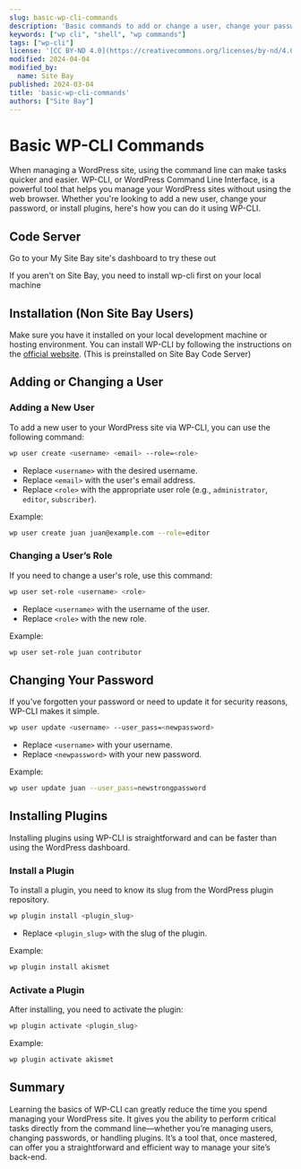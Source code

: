 ```yaml
---
slug: basic-wp-cli-commands
description: 'Basic commands to add or change a user, change your password, and install plugins'
keywords: ["wp cli", "shell", "wp commands"]
tags: ["wp-cli"]
license: '[CC BY-ND 4.0](https://creativecommons.org/licenses/by-nd/4.0)'
modified: 2024-04-04
modified_by:
  name: Site Bay
published: 2024-03-04
title: 'basic-wp-cli-commands'
authors: ["Site Bay"]
---
```

# Basic WP-CLI Commands

When managing a WordPress site, using the command line can make tasks quicker and easier. WP-CLI, or WordPress Command Line Interface, is a powerful tool that helps you manage your WordPress sites without using the web browser. Whether you're looking to add a new user, change your password, or install plugins, here's how you can do it using WP-CLI.

## Code Server
Go to your My Site Bay site's dashboard to try these out

If you aren't on Site Bay, you need to install wp-cli first on your local machine
## Installation (Non Site Bay Users)
Make sure you have it installed on your local development machine or hosting environment. You can install WP-CLI by following the instructions on the [official website](https://wp-cli.org/).
(This is preinstalled on Site Bay Code Server)

## Adding or Changing a User

### Adding a New User

To add a new user to your WordPress site via WP-CLI, you can use the following command:

```bash
wp user create <username> <email> --role=<role>
```

- Replace `<username>` with the desired username.
- Replace `<email>` with the user's email address.
- Replace `<role>` with the appropriate user role (e.g., `administrator`, `editor`, `subscriber`).

Example:

```bash
wp user create juan juan@example.com --role=editor
```

### Changing a User’s Role

If you need to change a user's role, use this command:

```bash
wp user set-role <username> <role>
```

- Replace `<username>` with the username of the user.
- Replace `<role>` with the new role.

Example:

```bash
wp user set-role juan contributor
```

## Changing Your Password

If you've forgotten your password or need to update it for security reasons, WP-CLI makes it simple.

```bash
wp user update <username> --user_pass=<newpassword>
```

- Replace `<username>` with your username.
- Replace `<newpassword>` with your new password.

Example:

```bash
wp user update juan --user_pass=newstrongpassword
```

## Installing Plugins

Installing plugins using WP-CLI is straightforward and can be faster than using the WordPress dashboard.

### Install a Plugin

To install a plugin, you need to know its slug from the WordPress plugin repository.

```bash
wp plugin install <plugin_slug>
```

- Replace `<plugin_slug>` with the slug of the plugin.

Example:

```bash
wp plugin install akismet
```

### Activate a Plugin

After installing, you need to activate the plugin:

```bash
wp plugin activate <plugin_slug>
```

Example:

```bash
wp plugin activate akismet
```

## Summary

Learning the basics of WP-CLI can greatly reduce the time you spend managing your WordPress site. It gives you the ability to perform critical tasks directly from the command line—whether you’re managing users, changing passwords, or handling plugins. It’s a tool that, once mastered, can offer you a straightforward and efficient way to manage your site’s back-end.